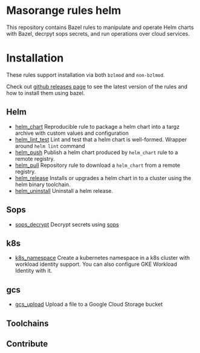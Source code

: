 # Masorange rules helm

This repository contains Bazel rules to manipulate and operate Helm charts with Bazel, decrpyt sops secrets, and run operations over cloud services.

# Installation
These rules support installation via both `bzlmod` and `non-bzlmod`.

Check out [github releases page](https://github.com/masmovil/bazel-rules/releases) to see the latest version of the rules and how to install them using bazel.

## Helm
 - [helm_chart](docs/helm_chart.md) Reproducible rule to package a helm chart into a targz archive with custom values and configuration
 - [helm_lint_test](docs/helm_lint.md) Lint and test that a helm chart is well-formed. Wrapper around `helm lint` command
 - [helm_push](docs/helm_push.md) Publish a helm chart produced by `helm_chart` rule to a remote registry.
 - [helm_pull](docs/helm_pull.md) Repository rule to download a `helm_chart` from a remote registry.
 - [helm_release](docs/helm_release.md) Installs or upgrades a helm chart in to a cluster using the helm binary toolchain.
 - [helm_uninstall](docs/helm_uninstall.md) Uninstall a helm release.

## Sops
- [sops_decrypt](docs/sops_decrypt.md) Decrypt secrets using [sops](https://github.com/mozilla/sops)

## k8s
- [k8s_namespace](docs/k8s_namespace.md) Create a kubernetes namespace in a k8s cluster with workload identity support. You can also configure GKE Workload Identity with it.

## gcs
- [gcs_upload](docs/gcs_upload.md) Upload a file to a Google Cloud Storage bucket

## Toolchains
## Contribute
